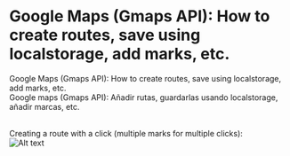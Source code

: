 # Google Maps (Gmaps API): How to create routes, save using localstorage, add marks, etc.
Google Maps (Gmaps API): How to create routes, save using localstorage, add marks, etc.<br>
Google maps (Gmaps API): Añadir rutas, guardarlas usando localstorage, añadir marcas, etc.<br><br>

Creating a route with a click (multiple marks for multiple clicks):<br>
![Alt text](https://cloud.githubusercontent.com/assets/14861253/20276300/f6176608-aa9b-11e6-8e6c-b87888b8fd58.png)
